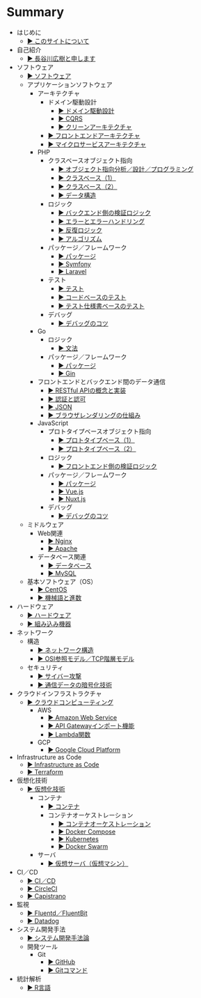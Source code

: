 # Summary
* はじめに
  * [▶ ︎このサイトについて](README.md)
* 自己紹介
  * [▶ ︎長谷川広樹と申します](public/self_introduction.md)
* ソフトウェア
  * [▶ ︎ソフトウェア](public/software.md)
  * アプリケーションソフトウェア
    * アーキテクチャ
      * ドメイン駆動設計
        * [▶ ︎ドメイン駆動設計](public/software_application_backend_architecture_domain_driven_design.md)
        * [▶ ︎CQRS](public/software_application_backend_architecture_cqrs.md)
        * [▶ ︎クリーンアーキテクチャ](public/software_application_backend_architecture_domain_driven_design_clean_architecture.md)
      * [▶ ︎フロントエンドアーキテクチャ](public/software_application_frontend_architecture.md)
      * [▶ ︎マイクロサービスアーキテクチャ](public/software_application_frontend_and_backend_architecture_microservice.md)
    * PHP
      * クラスベースオブジェクト指向
        * [▶ ︎オブジェクト指向分析／設計／プログラミング](public/software_application_backend_php_object_orientation_analysis_design_programming.md)
        * [▶ ︎クラスベース（1）](public/software_application_backend_php_object_orientation_class.md)
        * [▶ ︎クラスベース（2）](public/software_application_backend_php_object_orientation_method_data.md)
        * [▶ ︎データ構造](public/software_application_backend_php_object_orientation_data_structure.md)
      * ロジック
        * [▶ ︎バックエンド側の検証ロジック](public/software_application_backend_php_logic_validation.md)
        * [▶ ︎エラーとエラーハンドリング](public/software_application_backend_php_logic_error_and_error_handling.md)
        * [▶ ︎反復ロジック](public/software_application_backend_php_logic_iteration.md)
        * [▶ ︎アルゴリズム](public/software_application_backend_php_logic_algorithm.md)
      * パッケージ／フレームワーク
        * [▶ ︎パッケージ](public/software_application_backend_php_package.md)
        * [▶ ︎Symfony](public/software_application_backend_php_framework_symfony.md)
        * [▶ ︎Laravel](public/software_application_backend_php_framework_laravel.md)
      * テスト
        * [▶ ︎テスト](public/software_application_backend_php_testing.md)
        * [▶ ︎コードベースのテスト](public/software_application_backend_php_testing_based_on_code.md)
        * [▶ ︎テスト仕様書ベースのテスト](public/software_application_backend_php_testing_based_on_test_specification.md)
      * デバッグ
        * [▶ ︎デバッグのコツ](public/software_application_backend_php_debug.md)
    * Go
      * ロジック
        * [▶ 文法](public/software_application_backend_go_logic.md)
      * パッケージ／フレームワーク
        * [▶ パッケージ](public/software_application_backend_go_package.md)
        * [▶ Gin](public/software_application_backend_go_framework_gin.md)
    * フロントエンドとバックエンド間のデータ通信
      * [▶ ︎RESTful APIの概念と実装](public/software_application_backend_api_restful.md)
      * [▶ ︎認証と認可](public/software_application_frontend_and_backend_authentication_authorization.md)
      * [▶ ︎JSON](public/software_application_frontend_and_backend_json.md)
      * [▶ ︎ブラウザレンダリングの仕組み](public/software_application_frontend_and_backend_browser_rendering.md)
    * JavaScript
      * プロトタイプベースオブジェクト指向
        * [▶ ︎プロトタイプベース（1）](public/software_application_frontend_js_object_orientation_prototype.md)
        * [▶ ︎プロトタイプベース（2）](public/software_application_frontend_js_object_orientation_method_data.md)
      * ロジック
        * [▶ ︎フロントエンド側の検証ロジック](public/software_application_frontend_js_logic_validation.md)
      * パッケージ／フレームワーク
        * [▶ ︎パッケージ](public/software_application_frontend_js_package.md)
        * [▶ ︎Vue.js](public/software_application_frontend_js_framework_vuejs.md)
        * [▶ ︎Nuxt.js](public/software_application_frontend_js_framework_nuxtjs.md)
      * デバッグ
        * [▶ ︎デバッグのコツ](public/software_application_frontend_js_debug.md)
  * ミドルウェア
    * Web関連
      * [▶ ︎Nginx](public/software_middleware_nginx.md)
      * [▶ ︎Apache](public/software_middleware_apache.md)
    * データベース関連
      * [▶ ︎データベース](public/software_middleware_database.md)
      * [▶ My︎SQL](public/software_middleware_database_mysql.md)
  * 基本ソフトウェア（OS）
    * [▶ ︎CentOS](public/software_basic_centos.md)
    * [▶ ︎機械語と進数](public/software_basic_machine_language_and_radix.md)
* ハードウェア
  * [▶ ︎ハードウェア](public/hardware.md)
  * [▶ ︎組み込み機器](public/hardware_embedded_system.md)
* ネットワーク
  * 構造
    * [▶ ︎ネットワーク構造](public/network_structure.md)
    * [▶ ︎OSI参照モデル／TCP階層モデル](public/network_osi_tcp.md)
  * セキュリティ
    * [▶ ︎サイバー攻撃](public/network_cyber_attacks.md)
    * [▶ ︎通信データの暗号化技術](public/network_encryption_technology.md)
* クラウドインフラストラクチャ
  * [▶ ︎クラウドコンピューティング](public/cloud_computing.md)
    * AWS
      * [▶ ︎Amazon Web Service](public/cloud_computing_aws.md)
      * [▶ ︎API Gatewayインポート機能](public/cloud_computing_aws_api_gateway_import.md)
      * [▶ ︎Lambda関数](public/cloud_computing_aws_lambda_function.md)
    * GCP
      * [▶ ︎Google Cloud Platform](public/cloud_computing_gcp.md)
* Infrastructure as Code
  * [▶ ︎Infrastructure as Code](public/infrastructure_as_code.md)
  * [▶ ︎Terraform](public/infrastructure_as_code_terraform.md)
* 仮想化技術
  * [▶ ︎仮想化技術](public/virtualization.md)
    * コンテナ
      * [▶ ︎コンテナ](public/virtualization_container.md)
      * コンテナオーケストレーション
        * [▶ ︎コンテナオーケストレーション](public/virtualization_container_orchestration.md)
        * [▶ ︎Docker Compose](public/virtualization_container_orchestration_docker_compose.md)
        * [▶ ︎Kubernetes](public/virtualization_container_orchestration_kubernetes.md)
        * [▶ ︎Docker Swarm](public/virtualization_container_orchestration_docker_swarm.md)
    * サーバ
      * [▶ ︎仮想サーバ（仮想マシン）](public/virtualization_server.md)
* CI／CD
  * [▶ ︎CI／CD](public/ci_cd.md)
  * [▶ ︎CircleCI](public/ci_cd_circleci.md)
  * [▶ ︎Capistrano](public/ci_cd_capistrano.md)
* 監視
  * [▶ ︎Fluentd／FluentBit](public/monitering_fluentd_and_fluentbit.md)
  * [▶ ︎Datadog](public/monitering_datadog.md)
* システム開発手法
  * [▶ ︎システム開発手法論](public/system_development_methodology.md)
   * 開発ツール
     * Git
        * [▶ ︎GitHub](public/system_development_methodology_github.md)
        * [▶ ︎Gitコマンド](public/system_development_methodology_git_command.md)
* 統計解析
  * [▶ ︎R言語](public/statistic_analysis_r.md)
